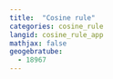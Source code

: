 ```yaml
---
title:  "Cosine rule"
categories: cosine_rule
langid: cosine_rule_app
mathjax: false
geogebratube:
  - 18967
---
```


<div style="height: 400px;" id="applet_container18967"></div>
